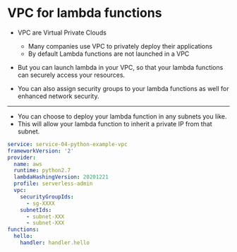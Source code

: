 # VPC for lambda functions

- VPC are Virtual Private Clouds
    - Many companies use VPC to privately deploy their applications
    - By default Lambda functions are not launched in a VPC
- But you can launch lambda in your VPC, so that your lambda functions can securely access your resources.

- You can also assign security groups to your lambda functions as well for enhanced network security.

---

- You can choose to deploy your lambda function in any subnets you like.
- This will allow your lambda function to inherit a private IP from that subnet.

```yaml
service: service-04-python-example-vpc
frameworkVersion: '2'
provider:
  name: aws
  runtime: python2.7
  lambdaHashingVersion: 20201221
  profile: serverless-admin
  vpc:
    securityGroupIds:
      - sg-XXXX
    subnetIds:
      - subnet-XXX
      - subnet-XXX
functions:
  hello:
    handler: handler.hello
```